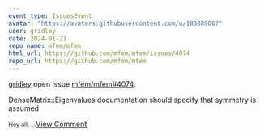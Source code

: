 ```yaml
---
event_type: IssuesEvent
avatar: "https://avatars.githubusercontent.com/u/18088906?"
user: gridley
date: 2024-01-21
repo_name: mfem/mfem
html_url: https://github.com/mfem/mfem/issues/4074
repo_url: https://github.com/mfem/mfem
---
```


<a href='https://github.com/gridley' target='_blank'>gridley</a> open issue <a href='https://github.com/mfem/mfem/issues/4074' target='_blank'>mfem/mfem#4074</a>.

<p>DenseMatrix::Eigenvalues documentation should specify that symmetry is assumed</p><small>Hey all,...</small><a href='https://github.com/mfem/mfem/issues/4074' target='_blank'>View Comment</a>